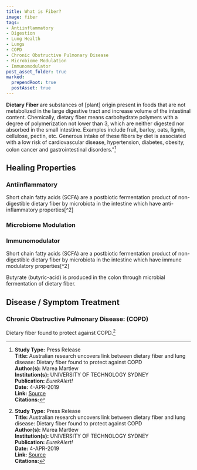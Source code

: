 ```yaml
---
title: What is Fiber?
image: fiber
tags:
- Antiinflammatory
- Digestion
- Lung Health
- Lungs
- COPD
- Chronic Obstructive Pulmonary Disease
- Microbiome Modulation
- Immunomodulator
post_asset_folder: true
marked:
  prependRoot: true
  postAsset: true
---
```

**Dietary Fiber** are substances of [plant] origin present in foods that are not metabolized in the large digestive tract and increase volume of the intestinal content. Chemically, dietary fiber means carbohydrate polymers with a degree of polymerization not lower than 3, which are neither digested nor absorbed in the small intestine. Examples include fruit, barley, oats, lignin, cellulose, pectin, etc. Generous intake of these fibers by diet is associated with a low risk of cardiovascular disease, hypertension, diabetes, obesity, colon cancer and gastrointestinal disorders."[^1]

## Healing Properties

### Antiinflammatory

Short chain fatty acids (SCFA) are a postbiotic fermentation product of non-digestible dietary fiber by microbiota in the intestine which have anti-inflammatory properties[^2]

### Microbiome Modulation

### Immunomodulator

Short chain fatty acids (SCFA) are a postbiotic fermentation product of non-digestible dietary fiber by microbiota in the intestine which have immune modulatory properties[^2]

Butyrate (butyric-acid) is produced in the colon through microbial fermentation of dietary fiber.

## Disease / Symptom Treatment

### Chronic Obstructive Pulmonary Disease: (COPD)

Dietary fiber found to protect against COPD.[^1]

[^1]: **Study Type:**  Press Release<br>**Title:** Australian research uncovers link between dietary fiber and lung disease: Dietary fiber found to protect against COPD<br>**Author(s):** Marea Martlew<br>**Institution(s):** UNIVERSITY OF TECHNOLOGY SYDNEY<br>**Publication:** <i>EurekAlert!</i><br>**Date:** 4-APR-2019<br>**Link:** [Source](https://www.eurekalert.org/pub_releases/2019-04/uots-aru040419.php)<br>**Citations:**   

<!-- [^2]: 
**Title:** [ ]( )<br>
**Publication:** [ ]( )<br>
**Date:** <br>
**Study Type:** Animal Study, Commentary, Human Study: In Vitro - In Vivo - In Silico, Human: Case Report, Meta Analysis, Review<br>
**Author(s):** <br>
**Institution(s):** <br>
**Abstract:** <br>
**Copy:** [archive](https://ipfs.io/ipfs/), [archive-mirror](https://cloudflare-ipfs.com/ipfs/) -->